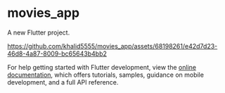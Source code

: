 # movies_app

A new Flutter project.



https://github.com/khalid5555/movies_app/assets/68198261/e42d7d23-46d8-4a87-8009-bc65643b4bb2





For help getting started with Flutter development, view the
[online documentation](https://docs.flutter.dev/), which offers tutorials,
samples, guidance on mobile development, and a full API reference.
